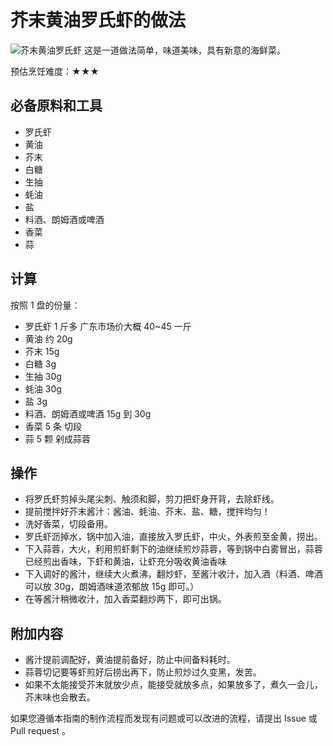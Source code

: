 # 芥末黄油罗氏虾的做法

![芥末黄油罗氏虾](IMG-20240913214335470.jpg)
这是一道做法简单，味道美味，具有新意的海鲜菜。

预估烹饪难度：★★★

## 必备原料和工具

* 罗氏虾
* 黄油
* 芥末
* 白糖
* 生抽
* 蚝油
* 盐
* 料酒、朗姆酒或啤酒
* 香菜
* 蒜

## 计算

按照 1 盘的份量：

* 罗氏虾 1 斤多  广东市场价大概 40~45 一斤
* 黄油 约 20g
* 芥末 15g
* 白糖 3g
* 生抽 30g
* 蚝油 30g
* 盐 3g
* 料酒、朗姆酒或啤酒 15g 到 30g
* 香菜 5 条 切段
* 蒜 5 颗 剁成蒜蓉

## 操作

* 将罗氏虾剪掉头尾尖刺、触须和脚，剪刀把虾身开背，去除虾线。
* 提前搅拌好芥末酱汁：酱油、蚝油、芥末、盐、糖，搅拌均匀！
* 洗好香菜，切段备用。
* 罗氏虾沥掉水，锅中加入油，直接放入罗氏虾，中火，外表煎至金黄，捞出。
* 下入蒜蓉，大火，利用煎虾剩下的油继续煎炒蒜蓉，等到锅中白雾冒出，蒜蓉已经煎出香味，下虾和黄油，让虾充分吸收黄油香味
* 下入调好的酱汁，继续大火煮沸，翻炒虾，至酱汁收汁，加入酒（料酒、啤酒可以放 30g，朗姆酒味道浓郁放 15g 即可。）
* 在等酱汁稍微收汁，加入香菜翻炒两下，即可出锅。

## 附加内容

* 酱汁提前调配好，黄油提前备好，防止中间备料耗时。
* 蒜蓉切记要等虾煎好后捞出再下，防止煎炒过久变黑，发苦。
* 如果不太能接受芥末就放少点，能接受就放多点，如果放多了，煮久一会儿，芥末味也会散去。

如果您遵循本指南的制作流程而发现有问题或可以改进的流程，请提出 Issue 或 Pull request 。
